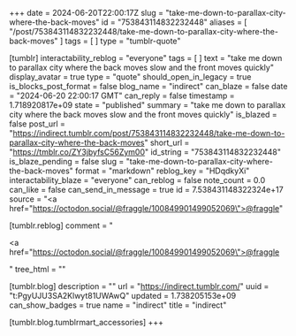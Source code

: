 +++
date = 2024-06-20T22:00:17Z
slug = "take-me-down-to-parallax-city-where-the-back-moves"
id = "753843114832232448"
aliases = [ "/post/753843114832232448/take-me-down-to-parallax-city-where-the-back-moves" ]
tags = [ ]
type = "tumblr-quote"

[tumblr]
interactability_reblog = "everyone"
tags = [ ]
text = "take me down to parallax city where the back moves slow and the front moves quickly"
display_avatar = true
type = "quote"
should_open_in_legacy = true
is_blocks_post_format = false
blog_name = "indirect"
can_blaze = false
date = "2024-06-20 22:00:17 GMT"
can_reply = false
timestamp = 1.718920817e+09
state = "published"
summary = "take me down to parallax city where the back moves slow and the front moves quickly"
is_blazed = false
post_url = "https://indirect.tumblr.com/post/753843114832232448/take-me-down-to-parallax-city-where-the-back-moves"
short_url = "https://tmblr.co/ZY3jbyfsC56Zym00"
id_string = "753843114832232448"
is_blaze_pending = false
slug = "take-me-down-to-parallax-city-where-the-back-moves"
format = "markdown"
reblog_key = "HDqdkyXi"
interactability_blaze = "everyone"
can_reblog = false
note_count = 0.0
can_like = false
can_send_in_message = true
id = 7.538431148322324e+17
source = "<a href=\"https://octodon.social/@fraggle/100849901499052069\">@fraggle</a>"

[tumblr.reblog]
comment = "<p><a href=\"https://octodon.social/@fraggle/100849901499052069\">@fraggle</a></p>"
tree_html = ""

[tumblr.blog]
description = ""
url = "https://indirect.tumblr.com/"
uuid = "t:PgyUJU3SA2Klwyt81UWAwQ"
updated = 1.738205153e+09
can_show_badges = true
name = "indirect"
title = "indirect"

[tumblr.blog.tumblrmart_accessories]
+++
